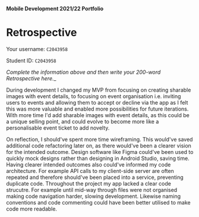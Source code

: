 **Mobile Development 2021/22 Portfolio**
# Retrospective

Your username: `C2043958`

Student ID: `C2043958`

_Complete the information above and then write your 200-word Retrospective here.__

During development I changed my MVP from focusing on creating sharable images with event details, to focusing on event organisation i.e. inviting users to events and allowing them to accept or decline via the app as I felt this was more valuable and enabled more possibilities for future iterations. 
With more time I'd add sharable images with event details, as this could be a unique selling point, and could evolve to become more like a personalisable event ticket to add novelty. 

On reflection, I should've spent more time wireframing. This would've saved additional code refactoring  later on, as there would've been a clearer vision for the intended outcome. Design software like Figma could've been used to quickly mock designs rather than designing in Android Studio, saving time. Having clearer intended outcomes also could've informed my code architecture. For example API calls to my client-side server are often repeated and therefore should've been placed into a service, preventing duplicate code. Throughout the project my app lacked a clear code strucutre. For example until mid-way through files were not organised making code navigation harder, slowing development. Likewise naming conventions and code commenting could have been better utilised to make code more readable.   

<!-- 
Comments from Sandy

– This will be tricky, but if you're able to, try and make more reference to specific technical differences you might have if you were starting from scratch. For example is there some other part of the Android API that, in retrospect, might have been useful for you? It'd be good to see this kind of technical decision-making coming through.

– I'd probably recommend being less negative about your code organisation, though I can see the benefits of doing that better, to make room to talk about other technical options.

- If there's any space for more details on your sharable images that would be good. Would these be auto-generated from event data, for example?

-->
